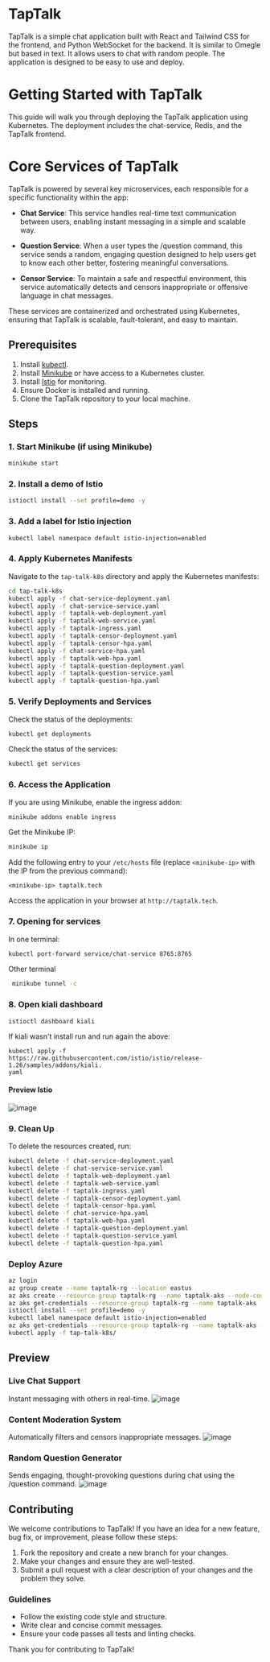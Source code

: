 # TapTalk
TapTalk is a simple chat application built with React and Tailwind CSS for the frontend, and Python WebSocket for the backend. It is similar to Omegle but based in text. It allows users to chat with random people. The application is designed to be easy to use and deploy.

# Getting Started with TapTalk

This guide will walk you through deploying the TapTalk application using Kubernetes. The deployment includes the chat-service, Redis, and the TapTalk frontend.

# Core Services of TapTalk

TapTalk is powered by several key microservices, each responsible for a specific functionality within the app:

- **Chat Service**:
 This service handles real-time text communication between users, enabling instant messaging in a simple and scalable way.

- **Question Service**:
 When a user types the /question command, this service sends a random, engaging question designed to help users get to know each other better, fostering meaningful conversations.

- **Censor Service**:
 To maintain a safe and respectful environment, this service automatically detects and censors inappropriate or offensive language in chat messages.

These services are containerized and orchestrated using Kubernetes, ensuring that TapTalk is scalable, fault-tolerant, and easy to maintain.

## Prerequisites

1. Install [kubectl](https://kubernetes.io/docs/tasks/tools/).
2. Install [Minikube](https://minikube.sigs.k8s.io/docs/start/) or have access to a Kubernetes cluster.
3. Install [Istio](https://istio.io/latest/docs/setup/getting-started/#download) for monitoring.
4. Ensure Docker is installed and running.
5. Clone the TapTalk repository to your local machine.

## Steps

### 1. Start Minikube (if using Minikube)
```bash
minikube start
```

### 2. Install a demo of Istio
```bash
istioctl install --set profile=demo -y
```

### 3. Add a label for Istio injection
```bash
kubectl label namespace default istio-injection=enabled
```

### 4. Apply Kubernetes Manifests

Navigate to the `tap-talk-k8s` directory and apply the Kubernetes manifests:

```bash
cd tap-talk-k8s
kubectl apply -f chat-service-deployment.yaml
kubectl apply -f chat-service-service.yaml
kubectl apply -f taptalk-web-deployment.yaml
kubectl apply -f taptalk-web-service.yaml
kubectl apply -f taptalk-ingress.yaml
kubectl apply -f taptalk-censor-deployment.yaml
kubectl apply -f taptalk-censor-hpa.yaml
kubectl apply -f chat-service-hpa.yaml
kubectl apply -f taptalk-web-hpa.yaml
kubectl apply -f taptalk-question-deployment.yaml
kubectl apply -f taptalk-question-service.yaml
kubectl apply -f taptalk-question-hpa.yaml
```

### 5. Verify Deployments and Services

Check the status of the deployments:
```bash
kubectl get deployments
```

Check the status of the services:
```bash
kubectl get services
```

### 6. Access the Application

If you are using Minikube, enable the ingress addon:
```bash
minikube addons enable ingress
```

Get the Minikube IP:
```bash
minikube ip
```

Add the following entry to your `/etc/hosts` file (replace `<minikube-ip>` with the IP from the previous command):
```
<minikube-ip> taptalk.tech
```

Access the application in your browser at `http://taptalk.tech`.

### 7. Opening for services
In one terminal:
```bash
kubectl port-forward service/chat-service 8765:8765
```
Other terminal
```bash
 minikube tunnel -c
```

### 8. Open kiali dashboard
```
istioctl dashboard kiali
```
If kiali wasn't install run  and run again the above:
```
kubectl apply -f https://raw.githubusercontent.com/istio/istio/release-1.26/samples/addons/kiali.
yaml
```

#### Preview Istio
![image](https://github.com/user-attachments/assets/a3eb0bc4-b7b5-4af3-a43c-b404141b6ed5)


### 9. Clean Up

To delete the resources created, run:
```bash
kubectl delete -f chat-service-deployment.yaml
kubectl delete -f chat-service-service.yaml
kubectl delete -f taptalk-web-deployment.yaml
kubectl delete -f taptalk-web-service.yaml
kubectl delete -f taptalk-ingress.yaml
kubectl delete -f taptalk-censor-deployment.yaml
kubectl delete -f taptalk-censor-hpa.yaml
kubectl delete -f chat-service-hpa.yaml
kubectl delete -f taptalk-web-hpa.yaml
kubectl delete -f taptalk-question-deployment.yaml
kubectl delete -f taptalk-question-service.yaml
kubectl delete -f taptalk-question-hpa.yaml
```

### Deploy Azure
```bash
az login
az group create --name taptalk-rg --location eastus
az aks create --resource-group taptalk-rg --name taptalk-aks --node-count 1 --node-vm-size Standard_B2s --generate-ssh-keys
az aks get-credentials --resource-group taptalk-rg --name taptalk-aks
istioctl install --set profile=demo -y
kubectl label namespace default istio-injection=enabled
az aks get-credentials --resource-group taptalk-rg --name taptalk-aks --overwrite-existing
kubectl apply -f tap-talk-k8s/
```

## Preview
### Live Chat Support
Instant messaging with others in real-time.
![image](https://github.com/user-attachments/assets/c161fdbd-7f04-4dcd-8295-44316bf2c915)

### Content Moderation System
Automatically filters and censors inappropriate messages.
![image](https://github.com/user-attachments/assets/4a3f6a27-e42c-4207-89f0-2cb7fcc3c11d)

### Random Question Generator
Sends engaging, thought-provoking questions during chat using the /question command. 
![image](https://github.com/user-attachments/assets/f9008e6c-36b0-412f-9464-0fcc743920a0)


## Contributing

We welcome contributions to TapTalk! If you have an idea for a new feature, bug fix, or improvement, please follow these steps:

1. Fork the repository and create a new branch for your changes.
2. Make your changes and ensure they are well-tested.
3. Submit a pull request with a clear description of your changes and the problem they solve.

### Guidelines

- Follow the existing code style and structure.
- Write clear and concise commit messages.
- Ensure your code passes all tests and linting checks.

Thank you for contributing to TapTalk!
